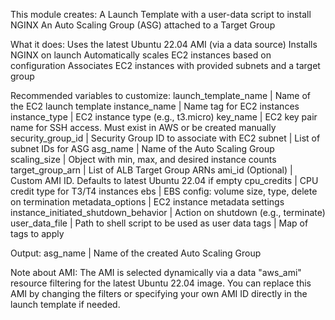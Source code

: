 This module creates:
A Launch Template with a user-data script to install NGINX
An Auto Scaling Group (ASG) attached to a Target Group

What it does:
Uses the latest Ubuntu 22.04 AMI (via a data source)
Installs NGINX on launch
Automatically scales EC2 instances based on configuration
Associates EC2 instances with provided subnets and a target group

Recommended variables to customize:
launch_template_name                 | Name of the EC2 launch template
instance_name                        | Name tag for EC2 instances
instance_type                        | EC2 instance type (e.g., t3.micro)
key_name                             | EC2 key pair name for SSH access. Must exist in AWS or be created manually
security_group_id                    | Security Group ID to associate with EC2
subnet                               | List of subnet IDs for ASG
asg_name                             | Name of the Auto Scaling Group
scaling_size                         | Object with min, max, and desired instance counts
target_group_arn                     | List of ALB Target Group ARNs
ami_id (Optional)                    | Custom AMI ID. Defaults to latest Ubuntu 22.04 if empty
cpu_credits                          | CPU credit type for T3/T4 instances
ebs                                  | EBS config: volume size, type, delete on termination
metadata_options                     | EC2 instance metadata settings
instance_initiated_shutdown_behavior | Action on shutdown (e.g., terminate)
user_data_file                       | Path to shell script to be used as user data
tags                                 | Map of tags to apply

Output:
asg_name             | Name of the created Auto Scaling Group

Note about AMI:
The AMI is selected dynamically via a data "aws_ami" resource filtering for the latest Ubuntu 22.04 image. You can replace this AMI by changing the filters or specifying your own AMI ID directly in the launch template if needed.